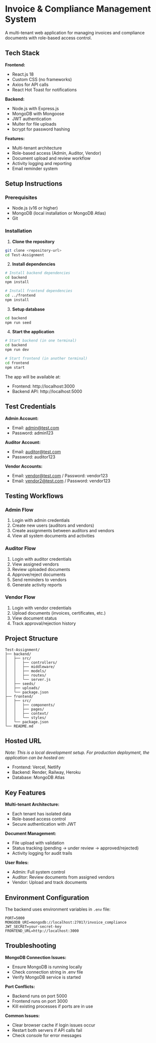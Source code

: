 # Invoice & Compliance Management System

A multi-tenant web application for managing invoices and compliance documents with role-based access control.

## Tech Stack

**Frontend:**
- React.js 18
- Custom CSS (no frameworks)
- Axios for API calls
- React Hot Toast for notifications

**Backend:**
- Node.js with Express.js
- MongoDB with Mongoose
- JWT authentication
- Multer for file uploads
- bcrypt for password hashing

**Features:**
- Multi-tenant architecture
- Role-based access (Admin, Auditor, Vendor)
- Document upload and review workflow
- Activity logging and reporting
- Email reminder system

## Setup Instructions

### Prerequisites
- Node.js (v16 or higher)
- MongoDB (local installation or MongoDB Atlas)
- Git

### Installation

1. **Clone the repository**
```bash
git clone <repository-url>
cd Test-Assignment
```

2. **Install dependencies**
```bash
# Install backend dependencies
cd backend
npm install

# Install frontend dependencies
cd ../frontend
npm install
```

3. **Setup database**
```bash
cd backend
npm run seed
```

4. **Start the application**
```bash
# Start backend (in one terminal)
cd backend
npm run dev

# Start frontend (in another terminal)
cd frontend
npm start
```

The app will be available at:
- Frontend: http://localhost:3000
- Backend API: http://localhost:5000

## Test Credentials

**Admin Account:**
- Email: admin@test.com
- Password: admin123

**Auditor Account:**
- Email: auditor@test.com
- Password: auditor123

**Vendor Accounts:**
- Email: vendor@test.com / Password: vendor123
- Email: vendor2@test.com / Password: vendor123

## Testing Workflows

### Admin Flow
1. Login with admin credentials
2. Create new users (auditors and vendors)
3. Create assignments between auditors and vendors
4. View all system documents and activities

### Auditor Flow
1. Login with auditor credentials
2. View assigned vendors
3. Review uploaded documents
4. Approve/reject documents
5. Send reminders to vendors
6. Generate activity reports

### Vendor Flow
1. Login with vendor credentials
2. Upload documents (invoices, certificates, etc.)
3. View document status
4. Track approval/rejection history

## Project Structure

```
Test-Assignment/
├── backend/
│   ├── src/
│   │   ├── controllers/
│   │   ├── middleware/
│   │   ├── models/
│   │   ├── routes/
│   │   └── server.js
│   ├── seeds/
│   ├── uploads/
│   └── package.json
├── frontend/
│   ├── src/
│   │   ├── components/
│   │   ├── pages/
│   │   ├── context/
│   │   └── styles/
│   └── package.json
└── README.md
```

## Hosted URL

*Note: This is a local development setup. For production deployment, the application can be hosted on:*
- Frontend: Vercel, Netlify
- Backend: Render, Railway, Heroku
- Database: MongoDB Atlas

## Key Features

**Multi-tenant Architecture:**
- Each tenant has isolated data
- Role-based access control
- Secure authentication with JWT

**Document Management:**
- File upload with validation
- Status tracking (pending → under review → approved/rejected)
- Activity logging for audit trails

**User Roles:**
- Admin: Full system control
- Auditor: Review documents from assigned vendors
- Vendor: Upload and track documents

## Environment Configuration

The backend uses environment variables in `.env` file:
```
PORT=5000
MONGODB_URI=mongodb://localhost:27017/invoice_compliance
JWT_SECRET=your-secret-key
FRONTEND_URL=http://localhost:3000
```

## Troubleshooting

**MongoDB Connection Issues:**
- Ensure MongoDB is running locally
- Check connection string in .env file
- Verify MongoDB service is started

**Port Conflicts:**
- Backend runs on port 5000
- Frontend runs on port 3000
- Kill existing processes if ports are in use

**Common Issues:**
- Clear browser cache if login issues occur
- Restart both servers if API calls fail
- Check console for error messages
